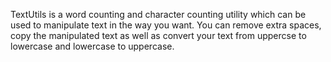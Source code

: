 TextUtils is a word counting and character counting utility which can be used to manipulate text in the way you want.
You can remove extra spaces, copy the manipulated text as well as convert your text from uppercse to lowercase and lowercase to uppercase.